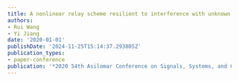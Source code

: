 ```yaml
---
title: A nonlinear relay scheme resilient to interference with unknown CSI
authors:
- Rui Wang
- Yi Jiang
date: '2020-01-01'
publishDate: '2024-11-25T15:14:37.293805Z'
publication_types:
- paper-conference
publication: '*2020 54th Asilomar Conference on Signals, Systems, and Computers*'
---
```

